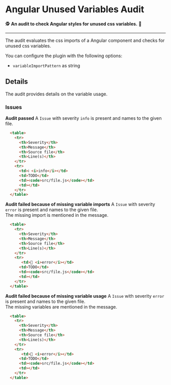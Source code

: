 # Angular Unused Variables Audit

🕵️ **An audit to check Angular styles for unused css variables.** 💅

---

The audit evaluates the css imports of a Angular component and checks for unused css variables.

You can configure the plugin with the following options:

- `variableImportPattern` as string

## Details

The audit provides details on the variable usage.

### Issues

**Audit passed**
A `Issue` with severity `info` is present and names to the given file.

```md
  <table>
    <tr>
      <th>Severity</th>
      <th>Message</th>
      <th>Source file</th>
      <th>Line(s)</th>
    </tr>
    <tr>
      <td>ℹ️ <i>info</i></td>
      <td>TODO</td>
      <td><code>src/file.js</code></td>
      <td></td>
    </tr>
  </table>
```

**Audit failed because of missing variable imports**
A `Issue` with severity `error` is present and names to the given file.  
The missing import is mentioned in the message.

```md
  <table>
    <tr>
      <th>Severity</th>
      <th>Message</th>
      <th>Source file</th>
      <th>Line(s)</th>
    </tr>
    <tr>
       <td>🚨 <i>error</i></td>
      <td>TODO</td>
      <td><code>src/file.js</code></td>
      <td></td>
    </tr>
  </table>
```


**Audit failed because of missing variable usage**
A `Issue` with severity `error` is present and names to the given file.  
The missing variables are mentioned in the message.

```md
  <table>
    <tr>
      <th>Severity</th>
      <th>Message</th>
      <th>Source file</th>
      <th>Line(s)</th>
    </tr>
    <tr>
       <td>🚨 <i>error</i></td>
      <td>TODO</td>
      <td><code>src/file.js</code></td>
      <td></td>
    </tr>
  </table>
```
